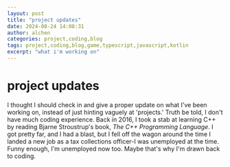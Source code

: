 ```yaml
---
layout: post
title: "project updates"
date: 2024-08-24 14:08:31
author: alchen
categories: project,coding,blog
tags: project,coding,blog,game,typescript,javascript,kotlin
excerpt: "what i'm working on"
---
```

# project updates

I thought I should check in and give a proper update on what I've been working on, instead of just hinting vaguely at 'projects.' Truth be told, I don't have much coding experience. Back in 2016, I took a stab at learning C++ by reading Bjarne Stroustrup's book, *The C++ Programming Language*. I got pretty far, and I had a blast, but I fell off the wagon around the time I landed a new job as a tax collections officer-I was unemployed at the time. Funny enough, I'm unemployed now too. Maybe that's why I'm drawn back to coding.
